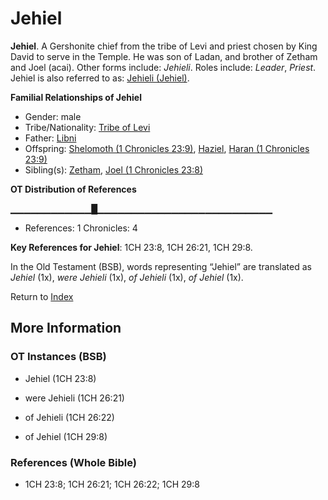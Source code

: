 # Jehiel
**Jehiel**. 
A Gershonite chief from the tribe of Levi and priest chosen by King David to serve in the Temple. He was son of Ladan, and brother of Zetham and Joel (acai). 
Other forms include: 
*Jehieli*. 
Roles include: 
_Leader_, _Priest_. 
Jehiel is also referred to as: 
[Jehieli (Jehiel)](Jehieli.md). 




**Familial Relationships of Jehiel**


* Gender: male
* Tribe/Nationality: [Tribe of Levi](../../../groups/md/acai/Levi.md)
* Father: [Libni](Libni.md)
* Offspring: [Shelomoth (1 Chronicles 23:9)](Shelomoth.2.md), [Haziel](Haziel.md), [Haran (1 Chronicles 23:9)](Haran.2.md)
* Sibling(s): [Zetham](Zetham.md), [Joel (1 Chronicles 23:8)](Joel.9.md)


**OT Distribution of References**

▁▁▁▁▁▁▁▁▁▁▁▁█▁▁▁▁▁▁▁▁▁▁▁▁▁▁▁▁▁▁▁▁▁▁▁▁▁▁
* References: 1 Chronicles: 4



**Key References for Jehiel**: 
1CH 23:8, 1CH 26:21, 1CH 29:8. 


In the Old Testament (BSB), words representing “Jehiel” are translated as 
*Jehiel* (1x), *were Jehieli* (1x), *of Jehieli* (1x), *of Jehiel* (1x). 




Return to [Index](00-Index.md)

## More Information

### OT Instances (BSB)

* Jehiel (1CH 23:8)

* were Jehieli (1CH 26:21)

* of Jehieli (1CH 26:22)

* of Jehiel (1CH 29:8)



### References (Whole Bible)

* 1CH 23:8; 1CH 26:21; 1CH 26:22; 1CH 29:8



